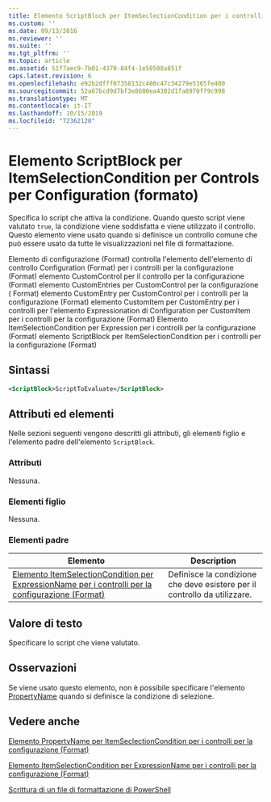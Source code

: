 ```yaml
---
title: Elemento ScriptBlock per ItemSeclectionCondition per i controlli per la configurazione (Format) | Microsoft Docs
ms.custom: ''
ms.date: 09/13/2016
ms.reviewer: ''
ms.suite: ''
ms.tgt_pltfrm: ''
ms.topic: article
ms.assetid: 51f7aec9-7b01-4370-84f4-1e58508a851f
caps.latest.revision: 6
ms.openlocfilehash: e92b2dfff07358132c480c47c34279e5365fe400
ms.sourcegitcommit: 52a67bcd9d7bf3e8600ea4302d1fa8970ff9c998
ms.translationtype: MT
ms.contentlocale: it-IT
ms.lasthandoff: 10/15/2019
ms.locfileid: "72362120"
---
```

# <a name="scriptblock-element-for-itemseclectioncondition-for-controls-for-configuration-format"></a>Elemento ScriptBlock per ItemSelectionCondition per Controls per Configuration (formato)

Specifica lo script che attiva la condizione. Quando questo script viene valutato `true`, la condizione viene soddisfatta e viene utilizzato il controllo. Questo elemento viene usato quando si definisce un controllo comune che può essere usato da tutte le visualizzazioni nel file di formattazione.

Elemento di configurazione (Format) controlla l'elemento dell'elemento di controllo Configuration (Format) per i controlli per la configurazione (Format) elemento CustomControl per il controllo per la configurazione (Format) elemento CustomEntries per CustomControl per la configurazione ( Format) elemento CustomEntry per CustomControl per i controlli per la configurazione (Format) elemento CustomItem per CustomEntry per i controlli per l'elemento Expressionation di Configuration per CustomItem per i controlli per la configurazione (Format) Elemento ItemSelectionCondition per Expression per i controlli per la configurazione (Format) elemento ScriptBlock per ItemSelectionCondition per i controlli per la configurazione (Format)

## <a name="syntax"></a>Sintassi

```xml
<ScriptBlock>ScriptToEvaluate</ScriptBlock>
```

## <a name="attributes-and-elements"></a>Attributi ed elementi

Nelle sezioni seguenti vengono descritti gli attributi, gli elementi figlio e l'elemento padre dell'elemento `ScriptBlock`.

### <a name="attributes"></a>Attributi

Nessuna.

### <a name="child-elements"></a>Elementi figlio

Nessuna.

### <a name="parent-elements"></a>Elementi padre

|Elemento|Description|
|-------------|-----------------|
|[Elemento ItemSelectionCondition per ExpressionName per i controlli per la configurazione (Format)](./itemselectioncondition-element-for-expressionbinding-for-controls-for-configuration-format.md)|Definisce la condizione che deve esistere per il controllo da utilizzare.|

## <a name="text-value"></a>Valore di testo

Specificare lo script che viene valutato.

## <a name="remarks"></a>Osservazioni

Se viene usato questo elemento, non è possibile specificare l'elemento [PropertyName](./propertyname-element-for-itemseclectioncondition-for-controls-for-configuration-format.md) quando si definisce la condizione di selezione.

## <a name="see-also"></a>Vedere anche

[Elemento PropertyName per ItemSeclectionCondition per i controlli per la configurazione (Format)](./propertyname-element-for-itemseclectioncondition-for-controls-for-configuration-format.md)

[Elemento ItemSelectionCondition per ExpressionName per i controlli per la configurazione (Format)](./itemselectioncondition-element-for-expressionbinding-for-controls-for-configuration-format.md)

[Scrittura di un file di formattazione di PowerShell](./writing-a-powershell-formatting-file.md)
